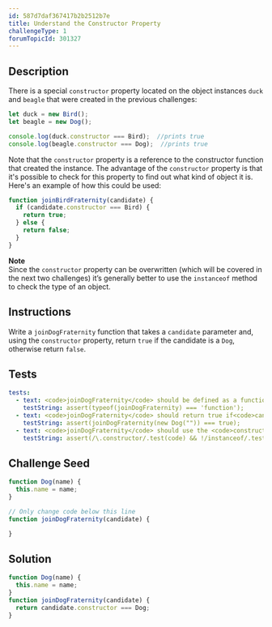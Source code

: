 ```yaml
---
id: 587d7daf367417b2b2512b7e
title: Understand the Constructor Property
challengeType: 1
forumTopicId: 301327
---
```


## Description

<section id='description'>

There is a special `constructor` property located on the object instances `duck` and `beagle` that were created in the previous challenges:

```js
let duck = new Bird();
let beagle = new Dog();

console.log(duck.constructor === Bird);  //prints true
console.log(beagle.constructor === Dog);  //prints true
```

Note that the `constructor` property is a reference to the constructor function that created the instance. The advantage of the `constructor` property is that it's possible to check for this property to find out what kind of object it is. Here's an example of how this could be used:

```js
function joinBirdFraternity(candidate) {
  if (candidate.constructor === Bird) {
    return true;
  } else {
    return false;
  }
}
```

**Note**  
Since the `constructor` property can be overwritten (which will be covered in the next two challenges) it’s generally better to use the `instanceof` method to check the type of an object.

</section>

## Instructions

<section id='instructions'>

Write a `joinDogFraternity` function that takes a `candidate` parameter and, using the `constructor` property, return `true` if the candidate is a `Dog`, otherwise return `false`.

</section>

## Tests

<section id='tests'>

```yml
tests:
  - text: <code>joinDogFraternity</code> should be defined as a function.
    testString: assert(typeof(joinDogFraternity) === 'function');
  - text: <code>joinDogFraternity</code> should return true if<code>candidate</code> is an instance of <code>Dog</code>.
    testString: assert(joinDogFraternity(new Dog("")) === true);
  - text: <code>joinDogFraternity</code> should use the <code>constructor</code> property.
    testString: assert(/\.constructor/.test(code) && !/instanceof/.test(code));

```

</section>

## Challenge Seed

<section id='challengeSeed'>

<div id='js-seed'>

```js
function Dog(name) {
  this.name = name;
}

// Only change code below this line
function joinDogFraternity(candidate) {

}

```

</div>

</section>

## Solution

<section id='solution'>

```js
function Dog(name) {
  this.name = name;
}
function joinDogFraternity(candidate) {
  return candidate.constructor === Dog;
}
```

</section>

